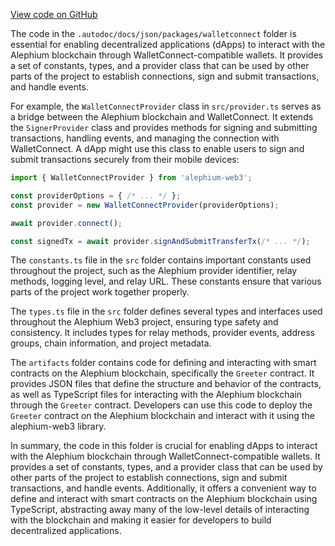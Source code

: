 [View code on GitHub](https://github.com/alephium/alephium-web3/.autodoc/docs/json/packages/walletconnect)

The code in the `.autodoc/docs/json/packages/walletconnect` folder is essential for enabling decentralized applications (dApps) to interact with the Alephium blockchain through WalletConnect-compatible wallets. It provides a set of constants, types, and a provider class that can be used by other parts of the project to establish connections, sign and submit transactions, and handle events.

For example, the `WalletConnectProvider` class in `src/provider.ts` serves as a bridge between the Alephium blockchain and WalletConnect. It extends the `SignerProvider` class and provides methods for signing and submitting transactions, handling events, and managing the connection with WalletConnect. A dApp might use this class to enable users to sign and submit transactions securely from their mobile devices:

```javascript
import { WalletConnectProvider } from 'alephium-web3';

const providerOptions = { /* ... */ };
const provider = new WalletConnectProvider(providerOptions);

await provider.connect();

const signedTx = await provider.signAndSubmitTransferTx(/* ... */);
```

The `constants.ts` file in the `src` folder contains important constants used throughout the project, such as the Alephium provider identifier, relay methods, logging level, and relay URL. These constants ensure that various parts of the project work together properly.

The `types.ts` file in the `src` folder defines several types and interfaces used throughout the Alephium Web3 project, ensuring type safety and consistency. It includes types for relay methods, provider events, address groups, chain information, and project metadata.

The `artifacts` folder contains code for defining and interacting with smart contracts on the Alephium blockchain, specifically the `Greeter` contract. It provides JSON files that define the structure and behavior of the contracts, as well as TypeScript files for interacting with the Alephium blockchain through the `Greeter` contract. Developers can use this code to deploy the `Greeter` contract on the Alephium blockchain and interact with it using the alephium-web3 library.

In summary, the code in this folder is crucial for enabling dApps to interact with the Alephium blockchain through WalletConnect-compatible wallets. It provides a set of constants, types, and a provider class that can be used by other parts of the project to establish connections, sign and submit transactions, and handle events. Additionally, it offers a convenient way to define and interact with smart contracts on the Alephium blockchain using TypeScript, abstracting away many of the low-level details of interacting with the blockchain and making it easier for developers to build decentralized applications.
